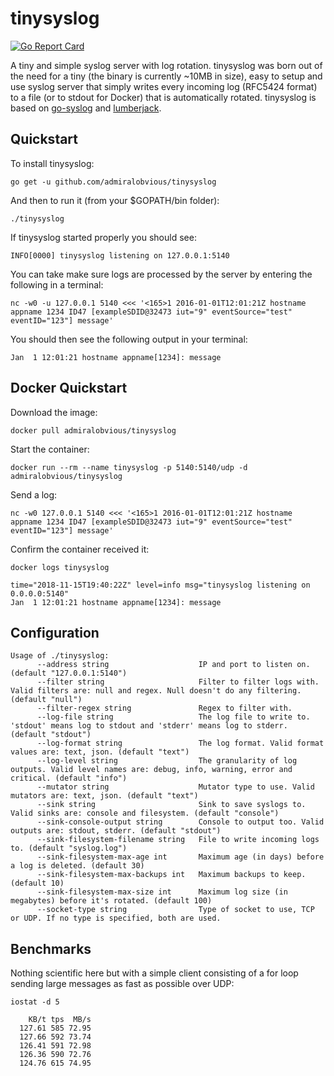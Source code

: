# tinysyslog
[![Go Report Card](http://goreportcard.com/badge/admiralobvious/tinysyslog)](http://goreportcard.com/report/admiralobvious/tinysyslog)

A tiny and simple syslog server with log rotation. tinysyslog was born out of the need for a tiny (the binary is currently ~10MB in size), easy to setup and use syslog server that simply writes every incoming log (RFC5424 format) to a file (or to stdout for Docker) that is automatically rotated. tinysyslog is based on [go-syslog](https://github.com/mcuadros/go-syslog) and [lumberjack](https://github.com/natefinch/lumberjack).

## Quickstart
To install tinysyslog:

    go get -u github.com/admiralobvious/tinysyslog
And then to run it (from your $GOPATH/bin folder):

    ./tinysyslog
If tinysyslog started properly you should see:
```
INFO[0000] tinysyslog listening on 127.0.0.1:5140
```
You can take make sure logs are processed by the server by entering the following in a terminal:
```
nc -w0 -u 127.0.0.1 5140 <<< '<165>1 2016-01-01T12:01:21Z hostname appname 1234 ID47 [exampleSDID@32473 iut="9" eventSource="test" eventID="123"] message'
```

You should then see the following output in your terminal:
```
Jan  1 12:01:21 hostname appname[1234]: message
```

## Docker Quickstart
Download the image:

    docker pull admiralobvious/tinysyslog
    
Start the container:

    docker run --rm --name tinysyslog -p 5140:5140/udp -d admiralobvious/tinysyslog

Send a log:

    nc -w0 127.0.0.1 5140 <<< '<165>1 2016-01-01T12:01:21Z hostname appname 1234 ID47 [exampleSDID@32473 iut="9" eventSource="test" eventID="123"] message'

Confirm the container received it:

    docker logs tinysyslog
```
time="2018-11-15T19:40:22Z" level=info msg="tinysyslog listening on 0.0.0.0:5140"
Jan  1 12:01:21 hostname appname[1234]: message
```
    

## Configuration
```
Usage of ./tinysyslog:
      --address string                    IP and port to listen on. (default "127.0.0.1:5140")
      --filter string                     Filter to filter logs with. Valid filters are: null and regex. Null doesn't do any filtering. (default "null")
      --filter-regex string               Regex to filter with.
      --log-file string                   The log file to write to. 'stdout' means log to stdout and 'stderr' means log to stderr. (default "stdout")
      --log-format string                 The log format. Valid format values are: text, json. (default "text")
      --log-level string                  The granularity of log outputs. Valid level names are: debug, info, warning, error and critical. (default "info")
      --mutator string                    Mutator type to use. Valid mutators are: text, json. (default "text")
      --sink string                       Sink to save syslogs to. Valid sinks are: console and filesystem. (default "console")
      --sink-console-output string        Console to output too. Valid outputs are: stdout, stderr. (default "stdout")
      --sink-filesystem-filename string   File to write incoming logs to. (default "syslog.log")
      --sink-filesystem-max-age int       Maximum age (in days) before a log is deleted. (default 30)
      --sink-filesystem-max-backups int   Maximum backups to keep. (default 10)
      --sink-filesystem-max-size int      Maximum log size (in megabytes) before it's rotated. (default 100)
      --socket-type string                Type of socket to use, TCP or UDP. If no type is specified, both are used.
```

## Benchmarks
Nothing scientific here but with a simple client consisting of a for loop sending large messages as fast as possible over UDP:

`iostat -d 5`
```
    KB/t tps  MB/s
  127.61 585 72.95
  127.66 592 73.74
  126.41 591 72.98
  126.36 590 72.76
  124.76 615 74.95
```
